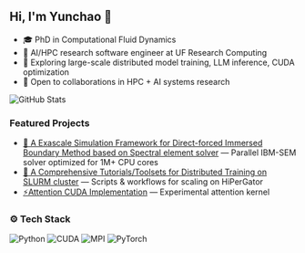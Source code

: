 ## Hi, I'm Yunchao 👋
- 🎓 PhD in Computational Fluid Dynamics  
- 🔭 AI/HPC research software engineer at UF Research Computing  
- 🌱 Exploring large-scale distributed model training, LLM inference, CUDA optimization  
- 🤝 Open to collaborations in HPC + AI systems research  

![GitHub Stats](https://github-readme-stats.vercel.app/api?username=YunchaoYang&show_icons=true&theme=radical)  
<!-- ![Top Langs](https://github-readme-stats.vercel.app/api/top-langs/?username=YunchaoYang&layout=compact&theme=radical) -->

### Featured Projects
- [🔬 A Exascale Simulation Framework for Direct-forced Immersed Boundary Method based on Spectral element solver](https://github.com/YunchaoYang/NekIBM) — Parallel IBM-SEM solver optimized for 1M+ CPU cores
- [🤖 A Comprehensive Tutorials/Toolsets for Distributed Training on SLURM cluster](https://github.com/YunchaoYang/Distributed_Training_MultiGPU) — Scripts & workflows for scaling on HiPerGator
- [⚡Attention CUDA Implementation]() — Experimental attention kernel

 
### ⚙️ Tech Stack
![Python](https://img.shields.io/badge/Python-3776AB?logo=python&logoColor=white)
![CUDA](https://img.shields.io/badge/CUDA-76B900?logo=nvidia&logoColor=white)
![MPI](https://img.shields.io/badge/MPI-000000?logo=openmpi&logoColor=white)
![PyTorch](https://img.shields.io/badge/PyTorch-EE4C2C?logo=pytorch&logoColor=white)
